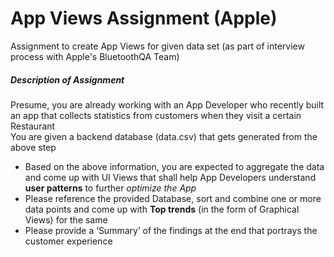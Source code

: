 # App Views Assignment (Apple)
Assignment to create App Views for given data set (as part of interview process with Apple's BluetoothQA Team)  

##### Description of Assignment
Presume, you are already working with an App Developer who recently built an app that collects statistics from customers when they visit a certain Restaurant  
You are given a backend database (data.csv) that gets generated from the above step  

- Based on the above information, you are expected to aggregate the data and come up with UI Views that shall help App Developers understand **user patterns** to further *optimize the App*  
- Please reference the provided Database, sort and combine one or more data points and come up with **Top trends** (in the form of Graphical Views) for the same 
- Please provide a ‘Summary’ of the findings at the end that portrays the customer experience
